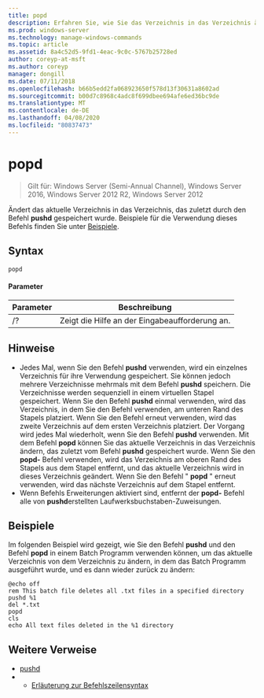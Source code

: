 ```yaml
---
title: popd
description: Erfahren Sie, wie Sie das Verzeichnis in das Verzeichnis ändern, das zuletzt vom Befehl pushd gespeichert wurde.
ms.prod: windows-server
ms.technology: manage-windows-commands
ms.topic: article
ms.assetid: 8a4c52d5-9fd1-4eac-9c0c-5767b25728ed
author: coreyp-at-msft
ms.author: coreyp
manager: dongill
ms.date: 07/11/2018
ms.openlocfilehash: b66b5edd2fa068923650f578d13f30631a8602ad
ms.sourcegitcommit: b00d7c8968c4adc8f699dbee694afe6ed36bc9de
ms.translationtype: MT
ms.contentlocale: de-DE
ms.lasthandoff: 04/08/2020
ms.locfileid: "80837473"
---
```

# <a name="popd"></a>popd

>Gilt für: Windows Server (Semi-Annual Channel), Windows Server 2016, Windows Server 2012 R2, Windows Server 2012

Ändert das aktuelle Verzeichnis in das Verzeichnis, das zuletzt durch den Befehl **pushd** gespeichert wurde.
Beispiele für die Verwendung dieses Befehls finden Sie unter [Beispiele](#BKMK_examples).

## <a name="syntax"></a>Syntax
```
popd
```

#### <a name="parameters"></a>Parameter
|Parameter|Beschreibung|
|-------|--------|
|/?|Zeigt die Hilfe an der Eingabeaufforderung an.|

## <a name="remarks"></a>Hinweise
-   Jedes Mal, wenn Sie den Befehl **pushd** verwenden, wird ein einzelnes Verzeichnis für ihre Verwendung gespeichert. Sie können jedoch mehrere Verzeichnisse mehrmals mit dem Befehl **pushd** speichern.
    Die Verzeichnisse werden sequenziell in einem virtuellen Stapel gespeichert. Wenn Sie den Befehl **pushd** einmal verwenden, wird das Verzeichnis, in dem Sie den Befehl verwenden, am unteren Rand des Stapels platziert. Wenn Sie den Befehl erneut verwenden, wird das zweite Verzeichnis auf dem ersten Verzeichnis platziert. Der Vorgang wird jedes Mal wiederholt, wenn Sie den Befehl **pushd** verwenden.
    Mit dem Befehl **popd** können Sie das aktuelle Verzeichnis in das Verzeichnis ändern, das zuletzt vom Befehl **pushd** gespeichert wurde. Wenn Sie den **popd-** Befehl verwenden, wird das Verzeichnis am oberen Rand des Stapels aus dem Stapel entfernt, und das aktuelle Verzeichnis wird in dieses Verzeichnis geändert. Wenn Sie den Befehl " **popd** " erneut verwenden, wird das nächste Verzeichnis auf dem Stapel entfernt.
-   Wenn Befehls Erweiterungen aktiviert sind, entfernt der **popd-** Befehl alle von **pushd**erstellten Laufwerksbuchstaben-Zuweisungen.

## <a name="examples"></a><a name="BKMK_examples"></a>Beispiele
Im folgenden Beispiel wird gezeigt, wie Sie den Befehl **pushd** und den Befehl **popd** in einem Batch Programm verwenden können, um das aktuelle Verzeichnis von dem Verzeichnis zu ändern, in dem das Batch Programm ausgeführt wurde, und es dann wieder zurück zu ändern:

```
@echo off
rem This batch file deletes all .txt files in a specified directory
pushd %1
del *.txt
popd
cls
echo All text files deleted in the %1 directory
```

## <a name="additional-references"></a>Weitere Verweise
-   [pushd](pushd.md)
-   - [Erläuterung zur Befehlszeilensyntax](command-line-syntax-key.md)

